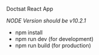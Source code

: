 Doctsat React App

*NODE Version should be v10.2.1*

- npm install
- npm run dev (for development)
- npm run build (for production)
